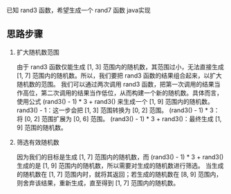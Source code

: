 已知 rand3 函数，希望生成一个 rand7 函数 java实现



## 思路步骤

1. 扩大随机数范围


   由于 rand3 函数仅能生成 [1, 3] 范围内的随机数，其范围过小，无法直接生成 [1, 7] 范围内的随机数。所以，我们要把 rand3 函数的结果组合起来，以扩大随机数的范围。
   我们可以通过两次调用 rand3 函数，把第一次调用的结果当作高位，第二次调用的结果当作低位，从而构建一个新的随机数。具体而言，使用公式 (rand3() - 1) * 3 + rand3() 来生成一个 [1, 9] 范围内的随机数。
   rand3() - 1：这一步会把 [1, 3] 范围转换为 [0, 2] 范围。
   (rand3() - 1) * 3：将 [0, 2] 范围扩展为 [0, 6] 范围。
   (rand3() - 1) * 3 + rand3()：最终生成 [1, 9] 范围的随机数。
2. 筛选有效随机数


   因为我们的目标是生成 [1, 7] 范围内的随机数，而 (rand3() - 1) * 3 + rand3() 生成的是 [1, 9] 范围内的随机数，所以需要对生成的随机数进行筛选。
   当生成的随机数在 [1, 7] 范围内时，就将其返回；若生成的随机数在 [8, 9] 范围内，则舍弃该结果，重新生成，直至得到 [1, 7] 范围内的随机数。